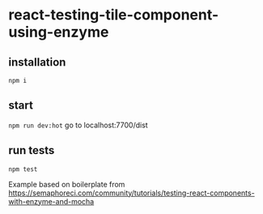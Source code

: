 # react-testing-tile-component-using-enzyme

## installation
`npm i`

## start
`npm run dev:hot`
go to localhost:7700/dist

## run tests
`npm test`

Example based on boilerplate from https://semaphoreci.com/community/tutorials/testing-react-components-with-enzyme-and-mocha